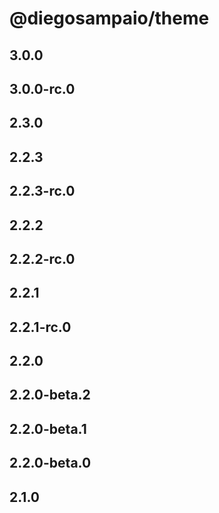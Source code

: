 # @diegosampaio/theme

## 3.0.0

## 3.0.0-rc.0

## 2.3.0

## 2.2.3

## 2.2.3-rc.0

## 2.2.2

## 2.2.2-rc.0

## 2.2.1

## 2.2.1-rc.0

## 2.2.0

## 2.2.0-beta.2

## 2.2.0-beta.1

## 2.2.0-beta.0

## 2.1.0
